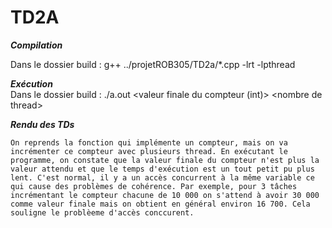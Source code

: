 # TD2A

***Compilation*** 

Dans le dossier build : g++ ../projetROB305/TD2a/*.cpp -lrt -lpthread 

***Exécution***  
Dans le dossier build : ./a.out \<valeur finale du compteur (int)> \<nombre de thread>

***Rendu des TDs***

    On reprends la fonction qui implémente un compteur, mais on va incrémenter ce compteur avec plusieurs thread. En exécutant le programme, on constate que la valeur finale du compteur n'est plus la valeur attendu et que le temps d'exécution est un tout petit pu plus lent. C'est normal, il y a un accès concurrent à la même variable ce qui cause des problèmes de cohérence. Par exemple, pour 3 tâches incrémentant le compteur chacune de 10 000 on s'attend à avoir 30 000 comme valeur finale mais on obtient en général environ 16 700. Cela souligne le problèeme d'accès conccurent.

    
   





